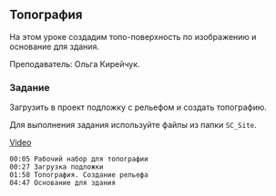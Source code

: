 ## Топография

На этом уроке создадим топо-поверхность по изображению и основание для здания.

Преподаватель: Ольга Кирейчук.

### Задание

Загрузить в проект подложку с рельефом и создать топографию.

Для выполнения задания используйте файлы из папки `SC_Site`.

[Video](https://player.softculture.cc/embed/RVP/RVP_11.26.02_L5-1_Toposurface)

``` chapters
00:05 Рабочий набор для топографии
00:27 Загрузка подложки
01:58 Топография. Создание рельефа
04:47 Основание для здания
```
